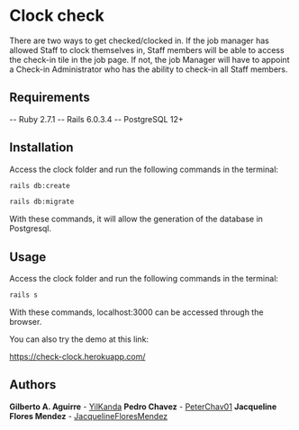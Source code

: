 # Clock check

There are two ways to get checked/clocked in. If the job manager has allowed Staff to clock themselves in, Staff members will be able to access the check-in tile in the job page. If not, the job Manager will have to appoint a Check-in Administrator who has the ability to check-in all Staff members. 

## Requirements

-- Ruby 2.7.1
-- Rails 6.0.3.4
-- PostgreSQL 12+ 

## Installation

Access the clock folder and run the following commands in the terminal:

```bash
rails db:create
```

```bash
rails db:migrate
```

With these commands, it will allow the generation of the database in Postgresql.

## Usage

Access the clock folder and run the following commands in the terminal:

```bash
rails s
```

With these commands, localhost:3000 can be accessed through the browser.

You can also try the demo at this link:

https://check-clock.herokuapp.com/

## Authors

**Gilberto A. Aguirre** - [YilKanda](https://github.com/YilKanda)
**Pedro Chavez** - [PeterChav01](https://github.com/PeterChav01)
**Jacqueline Flores Mendez** - [JacquelineFloresMendez](https://github.com/JacquelineFloresMendez)
